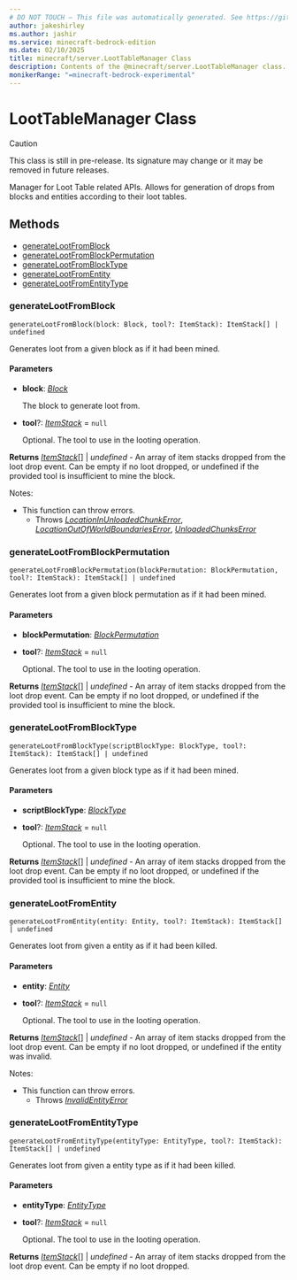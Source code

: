 ```yaml
---
# DO NOT TOUCH — This file was automatically generated. See https://github.com/mojang/minecraftapidocsgenerator to modify descriptions, examples, etc.
author: jakeshirley
ms.author: jashir
ms.service: minecraft-bedrock-edition
ms.date: 02/10/2025
title: minecraft/server.LootTableManager Class
description: Contents of the @minecraft/server.LootTableManager class.
monikerRange: "=minecraft-bedrock-experimental"
---
```

# LootTableManager Class

> [!CAUTION]
> This class is still in pre-release.  Its signature may change or it may be removed in future releases.

Manager for Loot Table related APIs. Allows for generation of drops from blocks and entities according to their loot tables.

## Methods
- [generateLootFromBlock](#generatelootfromblock)
- [generateLootFromBlockPermutation](#generatelootfromblockpermutation)
- [generateLootFromBlockType](#generatelootfromblocktype)
- [generateLootFromEntity](#generatelootfromentity)
- [generateLootFromEntityType](#generatelootfromentitytype)

### **generateLootFromBlock**
`
generateLootFromBlock(block: Block, tool?: ItemStack): ItemStack[] | undefined
`

Generates loot from a given block as if it had been mined.

#### **Parameters**
- **block**: [*Block*](Block.md)
  
  The block to generate loot from.
- **tool**?: [*ItemStack*](ItemStack.md) = `null`
  
  Optional. The tool to use in the looting operation.

**Returns** [*ItemStack*](ItemStack.md)[] | *undefined* - An array of item stacks dropped from the loot drop event. Can be empty if no loot dropped, or undefined if the provided tool is insufficient to mine the block.
  
Notes:
- This function can throw errors.
  - Throws [*LocationInUnloadedChunkError*](LocationInUnloadedChunkError.md), [*LocationOutOfWorldBoundariesError*](LocationOutOfWorldBoundariesError.md), [*UnloadedChunksError*](UnloadedChunksError.md)

### **generateLootFromBlockPermutation**
`
generateLootFromBlockPermutation(blockPermutation: BlockPermutation, tool?: ItemStack): ItemStack[] | undefined
`

Generates loot from a given block permutation as if it had been mined.

#### **Parameters**
- **blockPermutation**: [*BlockPermutation*](BlockPermutation.md)
- **tool**?: [*ItemStack*](ItemStack.md) = `null`
  
  Optional. The tool to use in the looting operation.

**Returns** [*ItemStack*](ItemStack.md)[] | *undefined* - An array of item stacks dropped from the loot drop event. Can be empty if no loot dropped, or undefined if the provided tool is insufficient to mine the block.

### **generateLootFromBlockType**
`
generateLootFromBlockType(scriptBlockType: BlockType, tool?: ItemStack): ItemStack[] | undefined
`

Generates loot from a given block type as if it had been mined.

#### **Parameters**
- **scriptBlockType**: [*BlockType*](BlockType.md)
- **tool**?: [*ItemStack*](ItemStack.md) = `null`
  
  Optional. The tool to use in the looting operation.

**Returns** [*ItemStack*](ItemStack.md)[] | *undefined* - An array of item stacks dropped from the loot drop event. Can be empty if no loot dropped, or undefined if the provided tool is insufficient to mine the block.

### **generateLootFromEntity**
`
generateLootFromEntity(entity: Entity, tool?: ItemStack): ItemStack[] | undefined
`

Generates loot from given a entity as if it had been killed.

#### **Parameters**
- **entity**: [*Entity*](Entity.md)
- **tool**?: [*ItemStack*](ItemStack.md) = `null`
  
  Optional. The tool to use in the looting operation.

**Returns** [*ItemStack*](ItemStack.md)[] | *undefined* - An array of item stacks dropped from the loot drop event. Can be empty if no loot dropped, or undefined if the entity was invalid.
  
Notes:
- This function can throw errors.
  - Throws [*InvalidEntityError*](InvalidEntityError.md)

### **generateLootFromEntityType**
`
generateLootFromEntityType(entityType: EntityType, tool?: ItemStack): ItemStack[] | undefined
`

Generates loot from given a entity type as if it had been killed.

#### **Parameters**
- **entityType**: [*EntityType*](EntityType.md)
- **tool**?: [*ItemStack*](ItemStack.md) = `null`
  
  Optional. The tool to use in the looting operation.

**Returns** [*ItemStack*](ItemStack.md)[] | *undefined* - An array of item stacks dropped from the loot drop event. Can be empty if no loot dropped.
